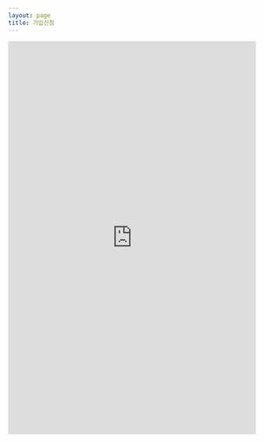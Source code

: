 ```yaml
---
layout: page
title: 가입신청
---
```


<iframe width="100%" height="800" src="https://goo.gl/forms/Nph9rg5k5OrRgOFT2" name="test" id="test" frameborder="0" scrolling="yes" align="left">https://goo.gl/forms/Nph9rg5k5OrRgOFT2</iframe>